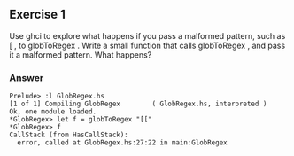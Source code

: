 ## Exercise 1

Use ghci to explore what happens if you pass a malformed pattern, such as [ , to globToRegex . Write a small function that calls globToRegex , and pass it a malformed pattern. What happens?

### Answer

```ghci
Prelude> :l GlobRegex.hs 
[1 of 1] Compiling GlobRegex        ( GlobRegex.hs, interpreted )
Ok, one module loaded.
*GlobRegex> let f = globToRegex "[["
*GlobRegex> f
CallStack (from HasCallStack):
  error, called at GlobRegex.hs:27:22 in main:GlobRegex
```